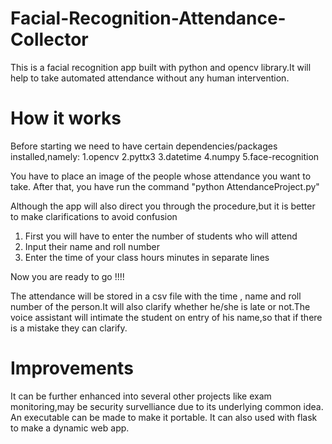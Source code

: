 # Facial-Recognition-Attendance-Collector

This is a facial recognition app built with python and opencv library.It will help to take automated attendance without any human intervention.
 
# How it works

Before starting we need to have certain dependencies/packages installed,namely:
1.opencv
2.pyttx3
3.datetime
4.numpy
5.face-recognition



You have to place an image of the people whose attendance you want to take. After that, you have run the command "python AttendanceProject.py"

Although the app will also direct you through the procedure,but it is better to make clarifications to avoid confusion

1. First you will have to enter the number of students who will attend
2. Input their name and roll number
3. Enter the time of your class hours minutes in separate lines

Now you are ready to go !!!!

The attendance will be stored in a csv file with the time , name and roll number of the person.It will also clarify whether he/she is late or not.The voice assistant will intimate the student on entry of his name,so that if there is a mistake they can clarify.

# Improvements

It can be further enhanced into several other projects like exam monitoring,may be security survelliance due to its underlying common idea.
An executable can be made to make it portable.
It can also used with flask to make a dynamic web app.

